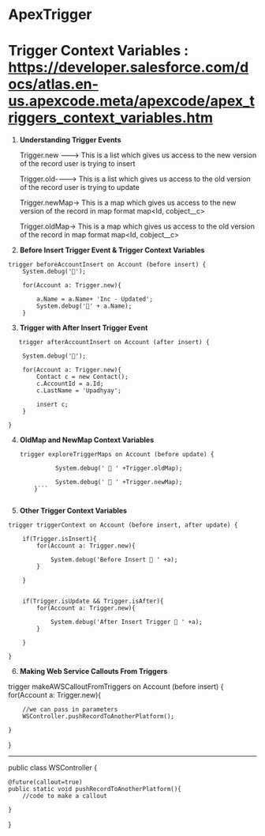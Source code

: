 # ApexTrigger

# Trigger Context Variables : https://developer.salesforce.com/docs/atlas.en-us.apexcode.meta/apexcode/apex_triggers_context_variables.htm

1) **Understanding Trigger Events**

    Trigger.new ---> This is a list which gives us access to the new version of the record user is trying to insert
   
    Trigger.old----> This is a list which gives us access to the old version of the record user is trying to update
   
    Trigger.newMap-> This is a map which gives us access to the new version of the record in map format
        				map<Id, cobject__c>
   
    Trigger.oldMap-> This is a map which gives us access to the old version of the record in map format
        				map<Id, cobject__c>



2) **Before Insert Trigger Event & Trigger Context Variables**

````
trigger beforeAccountInsert on Account (before insert) {
    System.debug('🚀');
    
    for(Account a: Trigger.new){
        
        a.Name = a.Name+ 'Inc - Updated';
        System.debug('🚀' + a.Name);
    }
````


3) **Trigger with After Insert Trigger Event**

```
   trigger afterAccountInsert on Account (after insert) {
    
    System.debug('🚀');
    
    for(Account a: Trigger.new){
        Contact c = new Contact();
        c.AccountId = a.Id;
        c.LastName = 'Upadhyay';
        
        insert c;
    }

}
```


4) **OldMap and NewMap Context Variables**

   ```
   trigger exploreTriggerMaps on Account (before update) {
    
             System.debug(' 🚀 ' +Trigger.oldMap);
    
             System.debug(' 🚀 ' +Trigger.newMap);
       }```


5) **Other Trigger Context Variables**

```
trigger triggerContext on Account (before insert, after update) {
    
    if(Trigger.isInsert){
        for(Account a: Trigger.new){
            
            System.debug('Before Insert 🚀 ' +a);
        }
        
    }
    
    
    if(Trigger.isUpdate && Trigger.isAfter){
        for(Account a: Trigger.new){
            
            System.debug('After Insert Trigger 🚀 ' +a);
        }
        
    }

}

```

6) **Making Web Service Callouts From Triggers**

trigger makeAWSCalloutFromTriggers on Account (before insert) {
    for(Account a: Trigger.new){
        
        //we can pass in parameters
        WSController.pushRecordToAnotherPlatform();
        
    }

}

------------------------------------------
public class WSController {
    
    @future(callout=true)
    public static void pushRecordToAnotherPlatform(){
        //code to make a callout
        
    }

}
   
